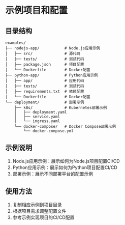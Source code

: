 # 示例项目和配置

## 目录结构
```
examples/
├── nodejs-app/           # Node.js应用示例
│   ├── src/              # 源代码
│   ├── tests/            # 测试代码
│   ├── package.json      # 项目配置
│   └── Dockerfile        # Docker配置
├── python-app/           # Python应用示例
│   ├── app/              # 应用代码
│   ├── tests/            # 测试代码
│   ├── requirements.txt  # 依赖配置
│   └── Dockerfile        # Docker配置
└── deployment/           # 部署示例
    ├── k8s/              # Kubernetes部署示例
    │   ├── deployment.yaml
    │   ├── service.yaml
    │   └── ingress.yaml
    └── docker-compose/   # Docker Compose部署示例
        └── docker-compose.yml
```

## 示例说明
1. Node.js应用示例：展示如何为Node.js项目配置CI/CD
2. Python应用示例：展示如何为Python项目配置CI/CD
3. 部署示例：展示不同部署平台的配置示例

## 使用方法
1. 复制相应示例到项目目录
2. 根据项目需求调整配置文件
3. 参考示例实现项目的CI/CD配置